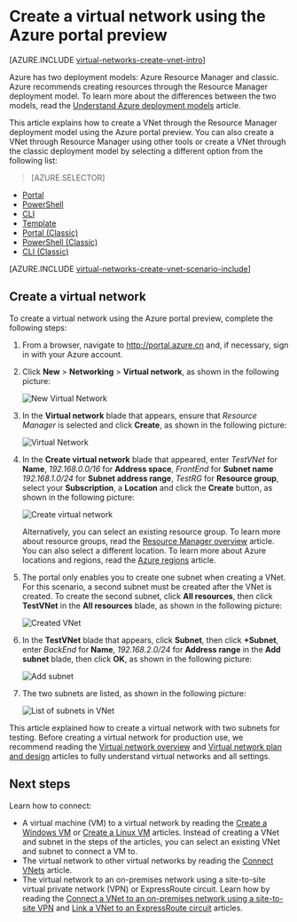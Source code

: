 <properties
    pageTitle="Create a virtual network using the Azure portal preview | Azure"
    description="Learn how to create a virtual network using the Azure portal preview | Resource Manager."
    services="virtual-network"
    documentationcenter=""
    author="jimdial"
    manager="carmonm"
    editor=""
    tags="azure-resource-manager" />
<tags
    ms.assetid="4ad679a4-a959-4e48-a317-d9f5655a442b"
    ms.service="virtual-network"
    ms.devlang="na"
    ms.topic="hero-article"
    ms.tgt_pltfrm="na"
    ms.workload="infrastructure-services"
    ms.date="11/8/2016"
    wacn.date=""
    ms.author="jdial" />

# Create a virtual network using the Azure portal preview

[AZURE.INCLUDE [virtual-networks-create-vnet-intro](../../includes/virtual-networks-create-vnet-intro-include.md)]

Azure has two deployment models: Azure Resource Manager and classic. Azure recommends creating resources through the Resource Manager deployment model. To learn more about the differences between the two models, read the [Understand Azure deployment models](/documentation/articles/resource-manager-deployment-model/) article.
 
This article explains how to create a VNet through the Resource Manager deployment model using the Azure portal preview. You can also create a VNet through Resource Manager using other tools or create a VNet through the classic deployment model by selecting a different option from the following list:
> [AZURE.SELECTOR]
- [Portal](/documentation/articles/virtual-networks-create-vnet-arm-pportal/)
- [PowerShell](/documentation/articles/virtual-networks-create-vnet-arm-ps/)
- [CLI](/documentation/articles/virtual-networks-create-vnet-arm-cli/)
- [Template](/documentation/articles/virtual-networks-create-vnet-arm-template-click/)
- [Portal (Classic)](/documentation/articles/virtual-networks-create-vnet-classic-pportal/)
- [PowerShell (Classic)](/documentation/articles/virtual-networks-create-vnet-classic-netcfg-ps/)
- [CLI (Classic)](/documentation/articles/virtual-networks-create-vnet-classic-cli/)

[AZURE.INCLUDE [virtual-networks-create-vnet-scenario-include](../../includes/virtual-networks-create-vnet-scenario-include.md)]

## Create a virtual network

To create a virtual network using the Azure portal preview, complete the following steps:

1. From a browser, navigate to http://portal.azure.cn and, if necessary, sign in with your Azure account.
2. Click **New** > **Networking** > **Virtual network**, as shown in the following picture:

	![New Virtual Network](./media/virtual-network-create-vnet-arm-pportal/1.png)

3. In the **Virtual network** blade that appears, ensure that *Resource Manager* is selected and click **Create**, as shown in the following picture:

	![Virtual Network](./media/virtual-network-create-vnet-arm-pportal/2.png)
	
4. In the **Create virtual network** blade that appeared, enter *TestVNet* for **Name**, *192.168.0.0/16* for **Address space**, *FrontEnd* for **Subnet name** *192.168.1.0/24* for **Subnet address range**, *TestRG* for **Resource group**, select your **Subscription**, a **Location** and click the **Create** button, as shown in the following picture:

	![Create virtual network](./media/virtual-network-create-vnet-arm-pportal/3.png)

	Alternatively, you can select an existing resource group. To learn more about resource groups, read the [Resource Manager overview](/documentation/articles/resource-group-overview/#resource-groups) article. You can also select a different location. To learn more about Azure locations and regions, read the [Azure regions](https://azure.microsoft.com/regions) article.

5. The portal only enables you to create one subnet when creating a VNet. For this scenario, a second subnet must be created after the VNet is created. To create the second subnet, click **All resources**, then click **TestVNet** in the **All resources** blade, as shown in the following picture:

	![Created VNet](./media/virtual-network-create-vnet-arm-pportal/4.png)

6. In the **TestVNet** blade that appears, click **Subnet**, then click **+Subnet**, enter *BackEnd* for **Name**, *192.168.2.0/24* for **Address range** in the **Add subnet** blade, then click **OK**, as shown in the following picture:

	![Add subnet](./media/virtual-network-create-vnet-arm-pportal/5.png)

7. The two subnets are listed, as shown in the following picture:
	
	![List of subnets in VNet](./media/virtual-network-create-vnet-arm-pportal/6.png)

This article explained how to create a virtual network with two subnets for testing. Before creating a virtual network for production use, we recommend reading the [Virtual network overview](/documentation/articles/virtual-networks-overview/) and [Virtual network plan and design](/documentation/articles/virtual-network-vnet-plan-design-arm/) articles to fully understand virtual networks and all settings. 

## Next steps

Learn how to connect:

- A virtual machine (VM) to a virtual network by reading the [Create a Windows VM](/documentation/articles/virtual-machines-windows-hero-tutorial/) or [Create a Linux VM](/documentation/articles/virtual-machines-linux-quick-create-portal/) articles. Instead of creating a VNet and subnet in the steps of the articles, you can select an existing VNet and subnet to connect a VM to.
- The virtual network to other virtual networks by reading the [Connect VNets](/documentation/articles/vpn-gateway-howto-vnet-vnet-resource-manager-portal/) article.
- The virtual network to an on-premises network using a site-to-site virtual private network (VPN) or ExpressRoute circuit. Learn how by reading the [Connect a VNet to an on-premises network using a site-to-site VPN](/documentation/articles/vpn-gateway-howto-multi-site-to-site-resource-manager-portal/) and [Link a VNet to an ExpressRoute circuit](/documentation/articles/expressroute-howto-linkvnet-portal-resource-manager/) articles.